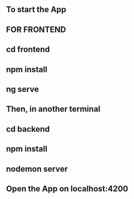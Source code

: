 ## To start the App

## FOR FRONTEND

## cd frontend
## npm install
## ng serve

## Then, in another terminal

## cd backend
## npm install 
## nodemon server

## Open the App on localhost:4200